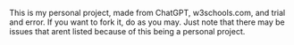 This is my personal project, made from ChatGPT, w3schools.com, 
and trial and error. If you want to fork it, do as you may.
Just note that there may be issues that arent listed because of
this being a personal project.
